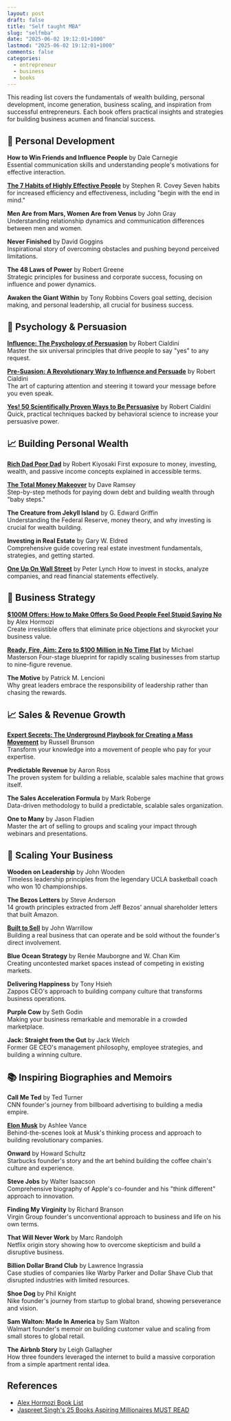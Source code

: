 ```yaml
---
layout: post
draft: false
title: "Self taught MBA"
slug: "selfmba"
date: "2025-06-02 19:12:01+1000"
lastmod: "2025-06-02 19:12:01+1000"
comments: false
categories:
  - entrepreneur
  - business
  - books
---
```


This reading list covers the fundamentals of wealth building, personal development, income generation, business scaling, and inspiration from successful entrepreneurs. Each book offers practical insights and strategies for building business acumen and financial success.

## 🧠 Personal Development

**How to Win Friends and Influence People** by Dale Carnegie  
Essential communication skills and understanding people's motivations for effective interaction.

**[The 7 Habits of Highly Effective People](https://www.goodreads.com/book/show/36072.The_7_Habits_of_Highly_Effective_People)** by Stephen R. Covey
Seven habits for increased efficiency and effectiveness, including "begin with the end in mind."

**Men Are from Mars, Women Are from Venus** by John Gray  
Understanding relationship dynamics and communication differences between men and women.

**Never Finished** by David Goggins  
Inspirational story of overcoming obstacles and pushing beyond perceived limitations.

**The 48 Laws of Power** by Robert Greene  
Strategic principles for business and corporate success, focusing on influence and power dynamics.

**Awaken the Giant Within** by Tony Robbins
Covers goal setting, decision making, and personal leadership, all crucial for business success.

## 🎯 Psychology & Persuasion

**[Influence: The Psychology of Persuasion](https://www.goodreads.com/book/show/28815.Influence)** by Robert Cialdini  
Master the six universal principles that drive people to say "yes" to any request.

**[Pre-Suasion: A Revolutionary Way to Influence and Persuade](https://www.goodreads.com/book/show/29344996-pre-suasion)** by Robert Cialdini  
The art of capturing attention and steering it toward your message before you even speak.

**[Yes! 50 Scientifically Proven Ways to Be Persuasive](https://www.goodreads.com/book/show/2917356-yes)** by Robert Cialdini  
Quick, practical techniques backed by behavioral science to increase your persuasive power.

## 📈 Building Personal Wealth

**[Rich Dad Poor Dad](https://www.goodreads.com/book/show/69571.Rich_Dad_Poor_Dad)** by Robert Kiyosaki
First exposure to money, investing, wealth, and passive income concepts explained in accessible terms.

**[The Total Money Makeover](https://www.goodreads.com/book/show/20326477-the-total-money-makeover)** by Dave Ramsey  
Step-by-step methods for paying down debt and building wealth through "baby steps."

**The Creature from Jekyll Island** by G. Edward Griffin  
Understanding the Federal Reserve, money theory, and why investing is crucial for wealth building.

**Investing in Real Estate** by Gary W. Eldred  
Comprehensive guide covering real estate investment fundamentals, strategies, and getting started.

**[One Up On Wall Street](https://www.goodreads.com/book/show/762462.One_Up_On_Wall_Street)** by Peter Lynch
How to invest in stocks, analyze companies, and read financial statements effectively.

## 💼 Business Strategy

**[$100M Offers: How to Make Offers So Good People Feel Stupid Saying No](https://www.goodreads.com/book/show/58612786-100m-offers)** by Alex Hormozi  
Create irresistible offers that eliminate price objections and skyrocket your business value.

**[Ready, Fire, Aim: Zero to $100 Million in No Time Flat](https://www.goodreads.com/book/show/2490652.Ready_Fire_Aim)** by Michael Masterson
Four-stage blueprint for rapidly scaling businesses from startup to nine-figure revenue.

**The Motive** by Patrick M. Lencioni  
Why great leaders embrace the responsibility of leadership rather than chasing the rewards.

## 📈 Sales & Revenue Growth

**[Expert Secrets: The Underground Playbook for Creating a Mass Movement](https://www.goodreads.com/book/show/35254158-expert-secrets)** by Russell Brunson  
Transform your knowledge into a movement of people who pay for your expertise.

**Predictable Revenue** by Aaron Ross  
The proven system for building a reliable, scalable sales machine that grows itself.

**The Sales Acceleration Formula** by Mark Roberge  
Data-driven methodology to build a predictable, scalable sales organization.

**One to Many** by Jason Fladien  
Master the art of selling to groups and scaling your impact through webinars and presentations.

## 🚀 Scaling Your Business

**Wooden on Leadership** by John Wooden  
Timeless leadership principles from the legendary UCLA basketball coach who won 10 championships.

**The Bezos Letters** by Steve Anderson  
14 growth principles extracted from Jeff Bezos' annual shareholder letters that built Amazon.

**[Built to Sell](https://www.goodreads.com/book/show/10075698-built-to-sell)** by John Warrillow  
Building a real business that can operate and be sold without the founder's direct involvement.

**Blue Ocean Strategy** by Renée Mauborgne and W. Chan Kim  
Creating uncontested market spaces instead of competing in existing markets.

**Delivering Happiness** by Tony Hsieh  
Zappos CEO's approach to building company culture that transforms business operations.

**Purple Cow** by Seth Godin  
Making your business remarkable and memorable in a crowded marketplace.

**Jack: Straight from the Gut** by Jack Welch  
Former GE CEO's management philosophy, employee strategies, and building a winning culture.

## 📚 Inspiring Biographies and Memoirs

**Call Me Ted** by Ted Turner  
CNN founder's journey from billboard advertising to building a media empire.

**[Elon Musk](https://www.goodreads.com/book/show/25541028-elon-musk)** by Ashlee Vance  
Behind-the-scenes look at Musk's thinking process and approach to building revolutionary companies.

**Onward** by Howard Schultz  
Starbucks founder's story and the art behind building the coffee chain's culture and experience.

**Steve Jobs** by Walter Isaacson  
Comprehensive biography of Apple's co-founder and his "think different" approach to innovation.

**Finding My Virginity** by Richard Branson  
Virgin Group founder's unconventional approach to business and life on his own terms.

**That Will Never Work** by Marc Randolph  
Netflix origin story showing how to overcome skepticism and build a disruptive business.

**Billion Dollar Brand Club** by Lawrence Ingrassia  
Case studies of companies like Warby Parker and Dollar Shave Club that disrupted industries with limited resources.

**Shoe Dog** by Phil Knight  
Nike founder's journey from startup to global brand, showing perseverance and vision.

**Sam Walton: Made In America** by Sam Walton  
Walmart founder's memoir on building customer value and scaling from small stores to global retail.

**The Airbnb Story** by Leigh Gallagher  
How three founders leveraged the internet to build a massive corporation from a simple apartment rental idea.

## References

- [Alex Hormozi Book List](https://books-guru.com/experts/alex-hormozi)
- [Jaspreet Singh's 25 Books Aspiring Millionaires MUST READ](https://www.youtube.com/watch?v=3VmueGPfTfk)
